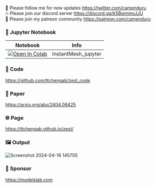 🐣 Please follow me for new updates https://twitter.com/camenduru <br />
🔥 Please join our discord server https://discord.gg/k5BwmmvJJU <br />
🥳 Please join my patreon community https://patreon.com/camenduru <br />

### 🍊 Jupyter Notebook

| Notebook | Info
| --- | --- |
[![Open In Colab](https://colab.research.google.com/assets/colab-badge.svg)](https://colab.research.google.com/github/camenduru/zest-jupyter/blob/main/zest_jupyter.ipynb) | InstantMesh_jupyter

### 🧬 Code
https://github.com/ttchengab/zest_code

### 📄 Paper
https://arxiv.org/abs/2404.06425

### 🌐 Page
https://ttchengab.github.io/zest/

### 🖼 Output
![Screenshot 2024-04-16 145705](https://github.com/camenduru/zest-jupyter/assets/54370274/4a24c729-eae5-4a7f-aafc-272896dd463a)

### 🏢 Sponsor
https://modelslab.com
